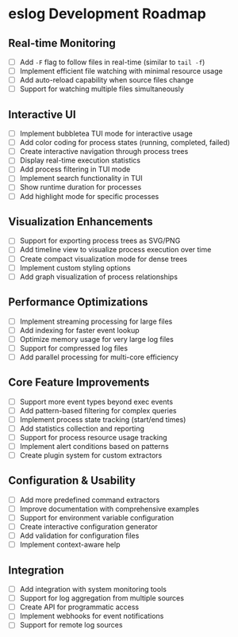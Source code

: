 # eslog Development Roadmap

## Real-time Monitoring
- [ ] Add `-F` flag to follow files in real-time (similar to `tail -f`)
- [ ] Implement efficient file watching with minimal resource usage
- [ ] Add auto-reload capability when source files change
- [ ] Support for watching multiple files simultaneously

## Interactive UI
- [ ] Implement bubbletea TUI mode for interactive usage
- [ ] Add color coding for process states (running, completed, failed)
- [ ] Create interactive navigation through process trees
- [ ] Display real-time execution statistics
- [ ] Add process filtering in TUI mode
- [ ] Implement search functionality in TUI
- [ ] Show runtime duration for processes
- [ ] Add highlight mode for specific processes

## Visualization Enhancements
- [ ] Support for exporting process trees as SVG/PNG
- [ ] Add timeline view to visualize process execution over time
- [ ] Create compact visualization mode for dense trees
- [ ] Implement custom styling options
- [ ] Add graph visualization of process relationships

## Performance Optimizations
- [ ] Implement streaming processing for large files
- [ ] Add indexing for faster event lookup
- [ ] Optimize memory usage for very large log files
- [ ] Support for compressed log files
- [ ] Add parallel processing for multi-core efficiency

## Core Feature Improvements
- [ ] Support more event types beyond exec events
- [ ] Add pattern-based filtering for complex queries
- [ ] Implement process state tracking (start/end times)
- [ ] Add statistics collection and reporting
- [ ] Support for process resource usage tracking
- [ ] Implement alert conditions based on patterns
- [ ] Create plugin system for custom extractors

## Configuration & Usability
- [ ] Add more predefined command extractors
- [ ] Improve documentation with comprehensive examples
- [ ] Support for environment variable configuration
- [ ] Create interactive configuration generator
- [ ] Add validation for configuration files
- [ ] Implement context-aware help

## Integration
- [ ] Add integration with system monitoring tools
- [ ] Support for log aggregation from multiple sources
- [ ] Create API for programmatic access
- [ ] Implement webhooks for event notifications
- [ ] Support for remote log sources